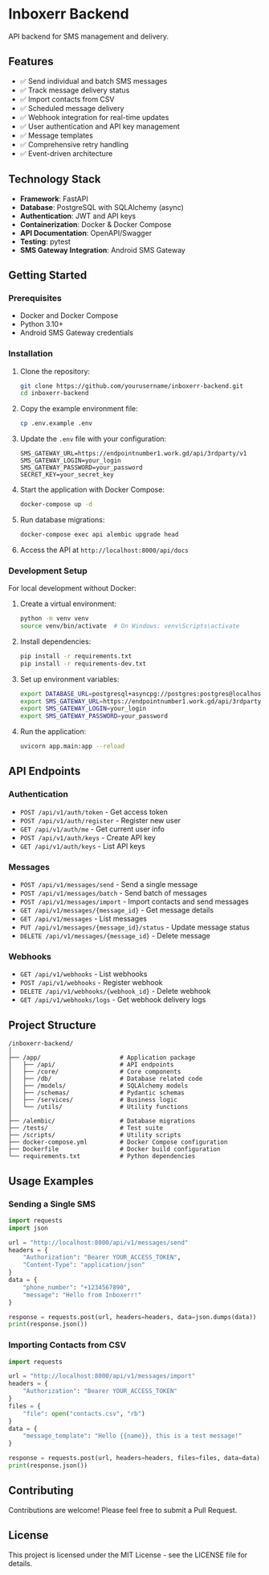 # Inboxerr Backend

API backend for SMS management and delivery.

## Features

- ✅ Send individual and batch SMS messages
- ✅ Track message delivery status
- ✅ Import contacts from CSV
- ✅ Scheduled message delivery
- ✅ Webhook integration for real-time updates
- ✅ User authentication and API key management
- ✅ Message templates
- ✅ Comprehensive retry handling
- ✅ Event-driven architecture

## Technology Stack

- **Framework**: FastAPI
- **Database**: PostgreSQL with SQLAlchemy (async)
- **Authentication**: JWT and API keys
- **Containerization**: Docker & Docker Compose
- **API Documentation**: OpenAPI/Swagger
- **Testing**: pytest
- **SMS Gateway Integration**: Android SMS Gateway

## Getting Started

### Prerequisites

- Docker and Docker Compose
- Python 3.10+
- Android SMS Gateway credentials

### Installation

1. Clone the repository:
   ```bash
   git clone https://github.com/yourusername/inboxerr-backend.git
   cd inboxerr-backend
   ```

2. Copy the example environment file:
   ```bash
   cp .env.example .env
   ```
   
3. Update the `.env` file with your configuration:
   ```
   SMS_GATEWAY_URL=https://endpointnumber1.work.gd/api/3rdparty/v1
   SMS_GATEWAY_LOGIN=your_login
   SMS_GATEWAY_PASSWORD=your_password
   SECRET_KEY=your_secret_key
   ```

4. Start the application with Docker Compose:
   ```bash
   docker-compose up -d
   ```

5. Run database migrations:
   ```bash
   docker-compose exec api alembic upgrade head
   ```

6. Access the API at `http://localhost:8000/api/docs`

### Development Setup

For local development without Docker:

1. Create a virtual environment:
   ```bash
   python -m venv venv
   source venv/bin/activate  # On Windows: venv\Scripts\activate
   ```

2. Install dependencies:
   ```bash
   pip install -r requirements.txt
   pip install -r requirements-dev.txt
   ```

3. Set up environment variables:
   ```bash
   export DATABASE_URL=postgresql+asyncpg://postgres:postgres@localhost:5432/inboxerr
   export SMS_GATEWAY_URL=https://endpointnumber1.work.gd/api/3rdparty/v1
   export SMS_GATEWAY_LOGIN=your_login
   export SMS_GATEWAY_PASSWORD=your_password
   ```

4. Run the application:
   ```bash
   uvicorn app.main:app --reload
   ```

## API Endpoints

### Authentication

- `POST /api/v1/auth/token` - Get access token
- `POST /api/v1/auth/register` - Register new user
- `GET /api/v1/auth/me` - Get current user info
- `POST /api/v1/auth/keys` - Create API key
- `GET /api/v1/auth/keys` - List API keys

### Messages

- `POST /api/v1/messages/send` - Send a single message
- `POST /api/v1/messages/batch` - Send batch of messages
- `POST /api/v1/messages/import` - Import contacts and send messages
- `GET /api/v1/messages/{message_id}` - Get message details
- `GET /api/v1/messages` - List messages
- `PUT /api/v1/messages/{message_id}/status` - Update message status
- `DELETE /api/v1/messages/{message_id}` - Delete message

### Webhooks

- `GET /api/v1/webhooks` - List webhooks
- `POST /api/v1/webhooks` - Register webhook
- `DELETE /api/v1/webhooks/{webhook_id}` - Delete webhook
- `GET /api/v1/webhooks/logs` - Get webhook delivery logs

## Project Structure

```
/inboxerr-backend/
│
├── /app/                      # Application package
│   ├── /api/                  # API endpoints
│   ├── /core/                 # Core components
│   ├── /db/                   # Database related code
│   ├── /models/               # SQLAlchemy models
│   ├── /schemas/              # Pydantic schemas
│   ├── /services/             # Business logic
│   └── /utils/                # Utility functions
│
├── /alembic/                  # Database migrations
├── /tests/                    # Test suite
├── /scripts/                  # Utility scripts
├── docker-compose.yml         # Docker Compose configuration
├── Dockerfile                 # Docker build configuration
└── requirements.txt           # Python dependencies
```

## Usage Examples

### Sending a Single SMS

```python
import requests
import json

url = "http://localhost:8000/api/v1/messages/send"
headers = {
    "Authorization": "Bearer YOUR_ACCESS_TOKEN",
    "Content-Type": "application/json"
}
data = {
    "phone_number": "+1234567890",
    "message": "Hello from Inboxerr!"
}

response = requests.post(url, headers=headers, data=json.dumps(data))
print(response.json())
```

### Importing Contacts from CSV

```python
import requests

url = "http://localhost:8000/api/v1/messages/import"
headers = {
    "Authorization": "Bearer YOUR_ACCESS_TOKEN"
}
files = {
    "file": open("contacts.csv", "rb")
}
data = {
    "message_template": "Hello {{name}}, this is a test message!"
}

response = requests.post(url, headers=headers, files=files, data=data)
print(response.json())
```

## Contributing

Contributions are welcome! Please feel free to submit a Pull Request.

## License

This project is licensed under the MIT License - see the LICENSE file for details.
